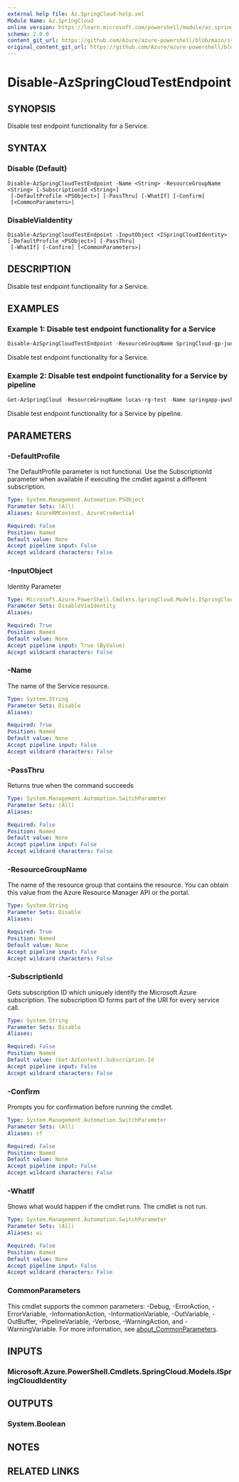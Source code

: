 ```yaml
---
external help file: Az.SpringCloud-help.xml
Module Name: Az.SpringCloud
online version: https://learn.microsoft.com/powershell/module/az.springcloud/disable-azspringcloudtestendpoint
schema: 2.0.0
content_git_url: https://github.com/Azure/azure-powershell/blob/main/src/SpringCloud/SpringCloud/help/Disable-AzSpringCloudTestEndpoint.md
original_content_git_url: https://github.com/Azure/azure-powershell/blob/main/src/SpringCloud/SpringCloud/help/Disable-AzSpringCloudTestEndpoint.md
---
```


# Disable-AzSpringCloudTestEndpoint

## SYNOPSIS
Disable test endpoint functionality for a Service.

## SYNTAX

### Disable (Default)
```
Disable-AzSpringCloudTestEndpoint -Name <String> -ResourceGroupName <String> [-SubscriptionId <String>]
 [-DefaultProfile <PSObject>] [-PassThru] [-WhatIf] [-Confirm]
 [<CommonParameters>]
```

### DisableViaIdentity
```
Disable-AzSpringCloudTestEndpoint -InputObject <ISpringCloudIdentity> [-DefaultProfile <PSObject>] [-PassThru]
 [-WhatIf] [-Confirm] [<CommonParameters>]
```

## DESCRIPTION
Disable test endpoint functionality for a Service.

## EXAMPLES

### Example 1: Disable test endpoint functionality for a Service
```powershell
Disable-AzSpringCloudTestEndpoint -ResourceGroupName SpringCloud-gp-junxi -Name springcloud-service
```

Disable test endpoint functionality for a Service.

### Example 2: Disable test endpoint functionality for a Service by pipeline
```powershell
Get-AzSpringCloud -ResourceGroupName lucas-rg-test -Name springapp-pwsh01 | Disable-AzSpringCloudTestEndpoint
```

Disable test endpoint functionality for a Service by pipeline.

## PARAMETERS

### -DefaultProfile
The DefaultProfile parameter is not functional.
Use the SubscriptionId parameter when available if executing the cmdlet against a different subscription.

```yaml
Type: System.Management.Automation.PSObject
Parameter Sets: (All)
Aliases: AzureRMContext, AzureCredential

Required: False
Position: Named
Default value: None
Accept pipeline input: False
Accept wildcard characters: False
```

### -InputObject
Identity Parameter

```yaml
Type: Microsoft.Azure.PowerShell.Cmdlets.SpringCloud.Models.ISpringCloudIdentity
Parameter Sets: DisableViaIdentity
Aliases:

Required: True
Position: Named
Default value: None
Accept pipeline input: True (ByValue)
Accept wildcard characters: False
```

### -Name
The name of the Service resource.

```yaml
Type: System.String
Parameter Sets: Disable
Aliases:

Required: True
Position: Named
Default value: None
Accept pipeline input: False
Accept wildcard characters: False
```

### -PassThru
Returns true when the command succeeds

```yaml
Type: System.Management.Automation.SwitchParameter
Parameter Sets: (All)
Aliases:

Required: False
Position: Named
Default value: None
Accept pipeline input: False
Accept wildcard characters: False
```

### -ResourceGroupName
The name of the resource group that contains the resource.
You can obtain this value from the Azure Resource Manager API or the portal.

```yaml
Type: System.String
Parameter Sets: Disable
Aliases:

Required: True
Position: Named
Default value: None
Accept pipeline input: False
Accept wildcard characters: False
```

### -SubscriptionId
Gets subscription ID which uniquely identify the Microsoft Azure subscription.
The subscription ID forms part of the URI for every service call.

```yaml
Type: System.String
Parameter Sets: Disable
Aliases:

Required: False
Position: Named
Default value: (Get-AzContext).Subscription.Id
Accept pipeline input: False
Accept wildcard characters: False
```

### -Confirm
Prompts you for confirmation before running the cmdlet.

```yaml
Type: System.Management.Automation.SwitchParameter
Parameter Sets: (All)
Aliases: cf

Required: False
Position: Named
Default value: None
Accept pipeline input: False
Accept wildcard characters: False
```

### -WhatIf
Shows what would happen if the cmdlet runs.
The cmdlet is not run.

```yaml
Type: System.Management.Automation.SwitchParameter
Parameter Sets: (All)
Aliases: wi

Required: False
Position: Named
Default value: None
Accept pipeline input: False
Accept wildcard characters: False
```

### CommonParameters
This cmdlet supports the common parameters: -Debug, -ErrorAction, -ErrorVariable, -InformationAction, -InformationVariable, -OutVariable, -OutBuffer, -PipelineVariable, -Verbose, -WarningAction, and -WarningVariable. For more information, see [about_CommonParameters](http://go.microsoft.com/fwlink/?LinkID=113216).

## INPUTS

### Microsoft.Azure.PowerShell.Cmdlets.SpringCloud.Models.ISpringCloudIdentity

## OUTPUTS

### System.Boolean

## NOTES

## RELATED LINKS
